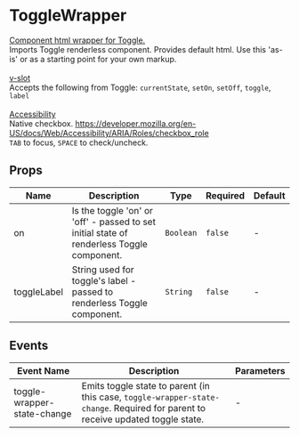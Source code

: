 # ToggleWrapper

<u>Component html wrapper for Toggle.</u><br> Imports Toggle renderless component. Provides default html. Use this 'as-is' or as a starting point for your own markup. <br><br><u>v-slot</u><br>Accepts the following from Toggle: `currentState`, `setOn`, `setOff`, `toggle`, `label` <br><br><u>Accessibility</u><br>Native checkbox. <a href="https://developer.mozilla.org/en-US/docs/Web/Accessibility/ARIA/Roles/checkbox_role">https://developer.mozilla.org/en-US/docs/Web/Accessibility/ARIA/Roles/checkbox_role</a> <br>`TAB` to focus, `SPACE` to check/uncheck.

## Props

<!-- @vuese:ToggleWrapper:props:start -->
|Name|Description|Type|Required|Default|
|---|---|---|---|---|
|on|Is the toggle 'on' or 'off' - passed to set initial state of renderless Toggle component.|`Boolean`|`false`|-|
|toggleLabel|String used for toggle's label - passed to renderless Toggle component.|`String`|`false`|-|

<!-- @vuese:ToggleWrapper:props:end -->


## Events

<!-- @vuese:ToggleWrapper:events:start -->
|Event Name|Description|Parameters|
|---|---|---|
|toggle-wrapper-state-change|Emits toggle state to parent (in this case, `toggle-wrapper-state-change`. Required for parent to receive updated toggle state.|-|

<!-- @vuese:ToggleWrapper:events:end -->


